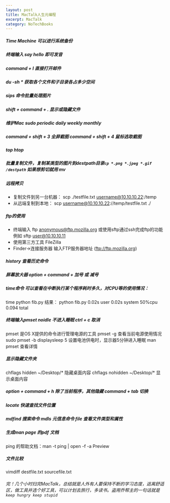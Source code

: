 ```yaml
---
layout: post
title: MacTalk人生元编程
excerpt: MacTalk
category: NoTechBooks
---
```


##### Time Machine  可以进行系统备份

##### 终端输入 say hello 即可发音

##### command + I 直接打开邮件

##### du -sh * 获取各个文件和子目录各占多少空间

##### sips 命令批量处理图片

##### shift + command + .  显示或隐藏文件

##### 维护Mac  sudo periodic daily weekly monthly

##### command + shift + 3 全屏截图 command + shift + 4 鼠标选取截图

##### top htop

##### 批量复制文件，复制某类型的图片到destpath目录`cp *.png *.jpeg *.gif /destpath` 如果想剪切就用 mv

##### 远程拷贝
 - 复制文件到另一台机器： scp ./testfile.txt username@10.10.10.22:/temp
 - 从远端复制到本地： scp username@10.10.10.22://temp/testfile.txt ./

##### ftp的使用
- 终端输入 ftp anonymous@ftp.mozilla.org 或使用sftp通过ssh完成ftp的功能 例如 sftp user@10.10.10.11
- 使用第三方工具 FileZilla
- Finder->连接服务器 输入FTP服务器地址 (ftp://ftp.mozilla.org)

##### history 查看历史命令

##### 屏幕放大器 option + command + 加号 或 减号

##### time命令 可以查看在中断执行某个程序耗时多久，对CPU等的使用情况：
time python fib.py
结果： python fib.py 0.02s user 0.02s system 50%cpu 0.094 total

##### 终端输入pmset noidle 不进入睡眠 ctrl + c 取消
  pmset 是OS X提供的命令进行管理电源的工具
  pmset -g 查看当前电源使用情况
  sudo pmset -b displaysleep 5 设置电池供电时，显示器5分钟进入睡眠
  man pmset 查看详情

##### 显示隐藏文件夹
chflags hidden ~/Desktop/*   隐藏桌面内容
chflags nohidden ~/Desktop/*  显示桌面内容

##### option + command + h 除了当前程序，其他隐藏  command + tab 切换

##### locate 快速查找文件位置


##### mdfind 搜索命令 mdls 元信息命令 file 查看文件类型和属性

##### 生成man page 的pdf 文档
ping 的帮助文档：man -t ping | open -f -a Preview

##### 文件比较
vimdiff destfile.txt sourcefile.txt

###### 完！几个小时扫完MacTalk，总结就是人外有人要保持不断的学习态度，逃离舒适区，做工具并选个好工具，可以计划去旅行，多读书。盗用乔帮主的一句话就是`keep hungry keep stupid`
